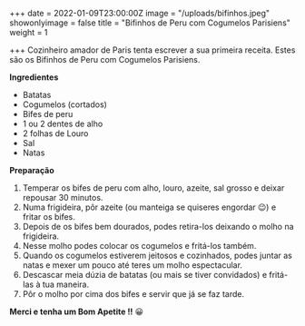 +++
date = 2022-01-09T23:00:00Z
image = "/uploads/bifinhos.jpeg"
showonlyimage = false
title = "Bifinhos de Peru com Cogumelos Parisiens"
weight = 1

+++
Cozinheiro amador de Paris tenta escrever a sua primeira receita. Estes são os Bifinhos de Peru com Cogumelos Parisiens.

**Ingredientes**

* Batatas
* Cogumelos (cortados)
* Bifes de peru
* 1 ou 2 dentes de alho
* 2 folhas de Louro
* Sal
* Natas

**Preparação**

1. Temperar os bifes de peru com alho, louro, azeite, sal grosso e deixar repousar 30 minutos.
2. Numa frigideira, pôr azeite (ou manteiga se quiseres engordar 😉)  e fritar os bifes.
3. Depois de os bifes bem dourados, podes retira-los deixando o molho na frigideira.
4. Nesse molho podes colocar os cogumelos e fritá-los também.
5. Quando os cogumelos estiverem jeitosos e cozinhados, podes juntar as natas e mexer um pouco até teres um molho espectacular.
6. Descascar meia dúzia de batatas (ou mais se tiver convidados) e fritá-las à tua maneira.
7. Pôr o molho por cima dos bifes e servir que já se faz tarde.

**Merci e tenha um Bom Apetite !!** 😀